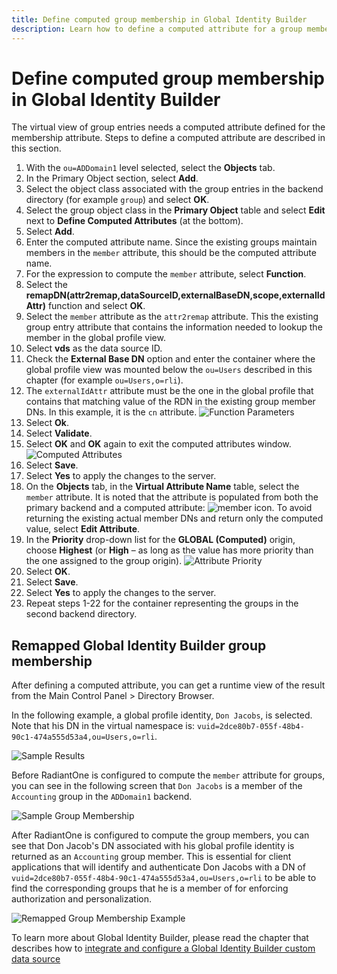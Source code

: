 ```yaml
---
title: Define computed group membership in Global Identity Builder
description: Learn how to define a computed attribute for a group membership attribute to remap the user DNs to reference/match the naming used in the Global Identity Builder project.
---
```


# Define computed group membership in Global Identity Builder

The virtual view of group entries needs a computed attribute defined for the membership attribute. Steps to define a computed attribute are described in this section.

1. With the `ou=ADDomain1` level selected, select the **Objects** tab.
1. In the Primary Object section, select **Add**.
1. Select the object class associated with the group entries in the backend directory (for example `group`) and select **OK**.
1. Select the group object class in the **Primary Object** table and select **Edit** next to **Define Computed Attributes** (at the bottom).
1. Select **Add**.
1. Enter the computed attribute name. Since the existing groups maintain members in the `member` attribute, this should be the computed attribute name.
1. For the expression to compute the `member` attribute, select **Function**.
1. Select the **remapDN(attr2remap,dataSourceID,externalBaseDN,scope,externalIdAttr)** function and select **OK**.
1. Select the `member` attribute as the `attr2remap` attribute. This the existing group entry attribute that contains the information needed to lookup the member in the global profile view.
1. Select **vds** as the data source ID.
1. Check the **External Base DN** option and enter the container where the global profile view was mounted below the `ou=Users` described in this chapter (for example `ou=Users,o=rli`).
1. The `externalIdAttr` attribute must be the one in the global profile that contains that matching value of the RDN in the existing group member DNs. In this example, it is the `cn` attribute.
    ![Function Parameters](../media/image91.png)
1. Select **Ok**.
1. Select **Validate**.
1. Select **OK** and **OK** again to exit the computed attributes window.
    ![Computed Attributes](../media/image93.png)
1.  Select **Save**.
1.  Select **Yes** to apply the changes to the server.
1.  On the **Objects** tab, in the **Virtual Attribute Name** table, select the `member` attribute. It is noted that the attribute is populated from both the primary backend and a computed attribute: ![member icon](../media/image95.png). To avoid returning the existing actual member DNs and return only the computed value, select **Edit Attribute**.
1.  In the **Priority** drop-down list for the **GLOBAL (Computed)** origin, choose **Highest** (or **High** – as long as the value has more priority than the one assigned to the group origin).
    ![Attribute Priority](../media/image97.png)
1. Select **OK**.
1. Select **Save**.
1. Select **Yes** to apply the changes to the server.
1. Repeat steps 1-22 for the container representing the groups in the second backend directory.

## Remapped Global Identity Builder group membership

After defining a computed attribute, you can get a runtime view of the result from the Main Control Panel > Directory Browser.

In the following example, a global profile identity, `Don Jacobs`, is selected. Note that his DN in the virtual namespace is: `vuid=2dce80b7-055f-48b4-90c1-474a555d53a4,ou=Users,o=rli`.

![Sample Results](../media/image98.png)

Before RadiantOne is configured to compute the `member` attribute for groups, you can see in the following screen that `Don Jacobs` is a member of the `Accounting` group in the `ADDomain1` backend.

![Sample Group Membership](../media/image99.png)

After RadiantOne is configured to compute the group members, you can see that Don Jacob's DN associated with his global profile identity is returned as an `Accounting` group member. This is essential for client applications that will identify and authenticate Don Jacobs with a DN of `vuid=2dce80b7-055f-48b4-90c1-474a555d53a4,ou=Users,o=rli` to be able to find the corresponding groups that he is a member of for enforcing authorization and personalization.

![Remapped Group Membership Example](../media/image100.png)

To learn more about Global Identity Builder, please read the chapter that describes how to [integrate and configure a Global Identity Builder custom data source](../integrate-configure-data-source.md)

